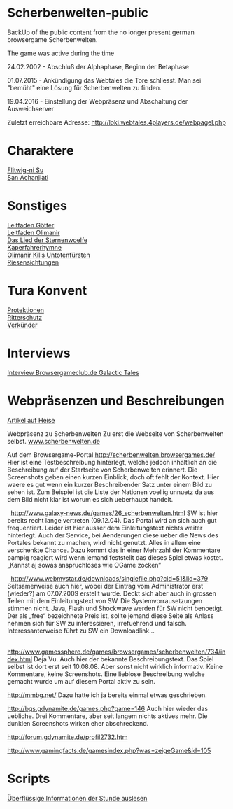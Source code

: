 # Scherbenwelten-public
BackUp of the public content from the no longer present german browsergame Scherbenwelten.

The game was active during the time

24.02.2002 - Abschluß der Alphaphase, Beginn der Betaphase

01.07.2015 - Ankündigung das Webtales die Tore schliesst. Man sei "bemüht" eine Lösung für Scherbenwelten zu finden.

19.04.2016 - Einstellung der Webpräsenz und Abschaltung der Ausweichserver


Zuletzt erreichbare Adresse:
http://loki.webtales.4players.de/webpagel.php

# Charaktere
[Flitwig-ni Su](files/Flitwig-ni_Su.md)\
[San Achanjiati](files/San_Achanjiati.md)

# Sonstiges

[Leitfaden Götter](files/Leitfaden_Goetter.md)\
[Leitfaden Olimanir](files/Leitfaden_Olimanir.md)\
[Das Lied der Sternenwoelfe](files/DasLiedDerSternenwoelfe.md)\
[Kaperfahrerhymne](files/Kaperfahrerhymne.md)\
[Olimanir Kills Untotenfürsten](files/Olimanir_Kills_Untotenfuersten.md)\
[Riesensichtungen](files/SW-Riesen.md)

# Tura Konvent

[Protektionen](files/Tura_Protektion.md)\
[Ritterschutz](files/Tura_Ritterschutz.md)\
[Verkünder](files/Tura_Verkuender.md)

# Interviews

[Interview Browsergameclub.de Galactic Tales](files/Interview_Browsergameclub_GalacticTales.md)

# Webpräsenzen und Beschreibungen


[Artikel auf Heise](files/Heise_Multiplayer-Spiele_per_Webbrowser.md)

Webpräsenz zu Scherbenwelten
Zu erst die Webseite von Scherbenwelten selbst. www.scherbenwelten.de
 

Auf dem Browsergame-Portal http://scherbenwelten.browsergames.de/
Hier ist eine Testbeschreibung hinterlegt, welche jedoch inhaltlich an die Beschreibung auf der Startseite von Scherbenwelten erinnert.
Die Screenshots geben einen kurzen Einblick, doch oft fehlt der Kontext. Hier waere es gut wenn ein kurzer Beschreibender Satz unter einem Bild zu sehen ist. Zum Beispiel ist die Liste der Nationen voellig unnuetz da aus dem Bild nicht klar ist worum es sich ueberhaupt handelt.

 
http://www.galaxy-news.de/games/26_scherbenwelten.html
SW ist hier bereits recht lange vertreten (09.12.04). Das Portal wird an sich auch gut frequentiert. Leider ist hier ausser dem Einleitungstext nichts weiter hinterlegt. Auch der Service, bei Aenderungen diese ueber die News des Portales bekannt zu machen, wird nicht genutzt. Alles in allem eine verschenkte Chance. Dazu kommt das in einer Mehrzahl der Kommentare pampig reagiert wird wenn jemand feststellt das dieses Spiel etwas kostet. „Kannst aj sowas anspruchloses wie OGame zocken“

 
http://www.webmystar.de/downloads/singlefile.php?cid=51&lid=379
Seltsamerweise auch hier, wobei der Eintrag vom Administrator erst (wieder?) am 07.07.2009 erstellt wurde. Deckt sich aber auch in grossen Teilen mit dem Einleitungstext von SW.
Die Systemvorrausetzungen stimmen nicht. Java, Flash und Shockwave werden für SW nicht benoetigt. Der als „free“ bezeichnete Preis ist, sollte jemand diese Seite als Anlass nehmen sich für SW zu interessieren, irrefuehrend und falsch. Interessanterweise führt zu SW ein Downloadlink…

 
http://www.gamessphere.de/games/browsergames/scherbenwelten/734/index.html
Deja Vu. Auch hier der bekannte Beschreibungstext. Das Spiel selbst ist dort erst seit 10.08.08. Aber sonst nicht wirklich informativ. Keine Kommentare, keine Screenshots. Eine lieblose Beschreibung welche gemacht wurde um auf diesem Portal aktiv zu sein.

http://mmbg.net/
Dazu hatte ich ja bereits einmal etwas geschrieben.

http://bgs.gdynamite.de/games.php?game=146
Auch hier wieder das uebliche. Drei Kommentare, aber seit langem nichts aktives mehr. Die dunklen Screenshots wirken eher abschreckend.

http://forum.gdynamite.de/profil2732.htm
 

http://www.gamingfacts.de/gamesindex.php?was=zeigeGame&id=105


# Scripts

[Überflüssige Informationen der Stunde auslesen](UselessInformationsOfTheHour.sh)
